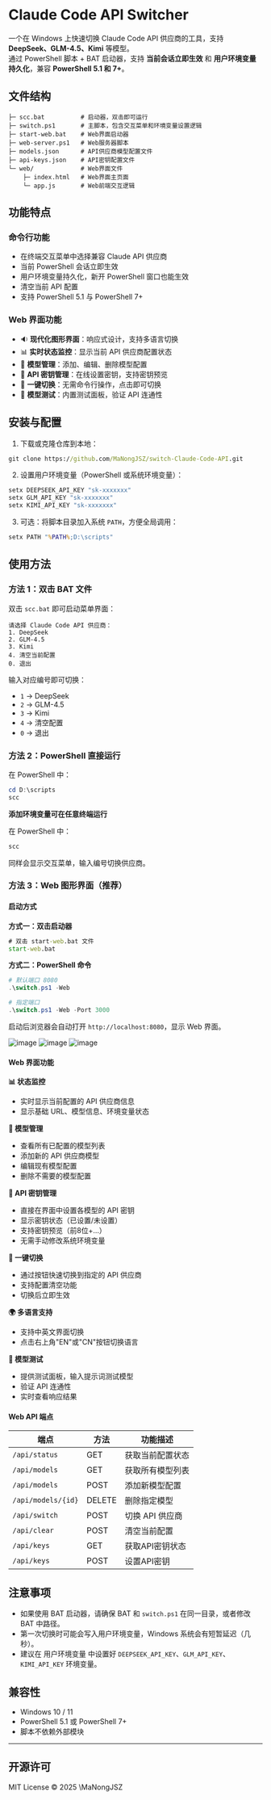 # Claude Code API Switcher

一个在 Windows 上快速切换 Claude Code API 供应商的工具，支持 **DeepSeek、GLM-4.5、Kimi** 等模型。  
通过 PowerShell 脚本 + BAT 启动器，支持 **当前会话立即生效** 和 **用户环境变量持久化**，兼容 **PowerShell 5.1 和 7+**。

## 文件结构

```
├─ scc.bat          # 启动器，双击即可运行
├─ switch.ps1       # 主脚本，包含交互菜单和环境变量设置逻辑
├─ start-web.bat    # Web界面启动器
├─ web-server.ps1   # Web服务器脚本
├─ models.json      # API供应商模型配置文件
├─ api-keys.json    # API密钥配置文件
└─ web/             # Web界面文件
    ├─ index.html   # Web界面主页面
    └─ app.js       # Web前端交互逻辑
```

## 功能特点

### 命令行功能
- 在终端交互菜单中选择兼容 Claude API 供应商
- 当前 PowerShell 会话立即生效
- 用户环境变量持久化，新开 PowerShell 窗口也能生效
- 清空当前 API 配置
- 支持 PowerShell 5.1 与 PowerShell 7+

### Web 界面功能
- 🔉 **现代化图形界面**：响应式设计，支持多语言切换
- 📊 **实时状态监控**：显示当前 API 供应商配置状态
- 🔧 **模型管理**：添加、编辑、删除模型配置
- 🔑 **API 密钥管理**：在线设置密钥，支持密钥预览
- 🚀 **一键切换**：无需命令行操作，点击即可切换
- 🧪 **模型测试**：内置测试面板，验证 API 连通性


## 安装与配置

1. 下载或克隆仓库到本地：

```bat
git clone https://github.com/MaNongJSZ/switch-Claude-Code-API.git
````

2. 设置用户环境变量（PowerShell 或系统环境变量）：

```powershell
setx DEEPSEEK_API_KEY "sk-xxxxxxx"
setx GLM_API_KEY "sk-xxxxxxx"
setx KIMI_API_KEY "sk-xxxxxxx"
```

3. 可选：将脚本目录加入系统 `PATH`，方便全局调用：

```bat
setx PATH "%PATH%;D:\scripts"
```


## 使用方法

### 方法 1：双击 BAT 文件

双击 `scc.bat` 即可启动菜单界面：

```
请选择 Claude Code API 供应商：
1. DeepSeek
2. GLM-4.5
3. Kimi
4. 清空当前配置
0. 退出
```

输入对应编号即可切换：

* `1` → DeepSeek
* `2` → GLM-4.5
* `3` → Kimi
* `4` → 清空配置
* `0` → 退出

### 方法 2：PowerShell 直接运行

在 PowerShell 中：

```powershell
cd D:\scripts
scc
```

**添加环境变量可在任意终端运行**

在 PowerShell 中：
```powershell
scc
```

同样会显示交互菜单，输入编号切换供应商。

### 方法 3：Web 图形界面（推荐）

#### 启动方式

**方式一：双击启动器**
```bat
# 双击 start-web.bat 文件
start-web.bat
```

**方式二：PowerShell 命令**
```powershell
# 默认端口 8080
.\switch.ps1 -Web

# 指定端口
.\switch.ps1 -Web -Port 3000
```

启动后浏览器会自动打开 `http://localhost:8080`，显示 Web 界面。

![image](assets/image.png)
![image](assets/image-1.png)
![image](assets/image-2.png)
#### Web 界面功能

**📊 状态监控**
- 实时显示当前配置的 API 供应商信息
- 显示基础 URL、模型信息、环境变量状态

**🔧 模型管理**
- 查看所有已配置的模型列表
- 添加新的 API 供应商模型
- 编辑现有模型配置
- 删除不需要的模型配置

**🔑 API 密钥管理**
- 直接在界面中设置各模型的 API 密钥
- 显示密钥状态（已设置/未设置）
- 支持密钥预览（前8位+...）
- 无需手动修改系统环境变量

**🚀 一键切换**
- 通过按钮快速切换到指定的 API 供应商
- 支持配置清空功能
- 切换后立即生效

**🌍 多语言支持**
- 支持中英文界面切换
- 点击右上角"EN"或"CN"按钮切换语言

**🧪 模型测试**
- 提供测试面板，输入提示词测试模型
- 验证 API 连通性
- 实时查看响应结果

#### Web API 端点

| 端点 | 方法 | 功能描述 |
|------|------|----------|
| `/api/status` | GET | 获取当前配置状态 |
| `/api/models` | GET | 获取所有模型列表 |
| `/api/models` | POST | 添加新模型配置 |
| `/api/models/{id}` | DELETE | 删除指定模型 |
| `/api/switch` | POST | 切换 API 供应商 |
| `/api/clear` | POST | 清空当前配置 |
| `/api/keys` | GET | 获取API密钥状态 |
| `/api/keys` | POST | 设置API密钥 |


## 注意事项

* 如果使用 BAT 启动器，请确保 BAT 和 `switch.ps1` 在同一目录，或者修改 BAT 中路径。
* 第一次切换时可能会写入用户环境变量，Windows 系统会有短暂延迟（几秒）。
* 建议在 用户环境变量 中设置好 `DEEPSEEK_API_KEY`、`GLM_API_KEY`、`KIMI_API_KEY` 环境变量。


## 兼容性

* Windows 10 / 11
* PowerShell 5.1 或 PowerShell 7+
* 脚本不依赖外部模块

---

## 开源许可

MIT License © 2025 \MaNongJSZ
